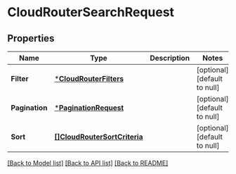 # CloudRouterSearchRequest

## Properties
Name | Type | Description | Notes
------------ | ------------- | ------------- | -------------
**Filter** | [***CloudRouterFilters**](CloudRouterFilters.md) |  | [optional] [default to null]
**Pagination** | [***PaginationRequest**](PaginationRequest.md) |  | [optional] [default to null]
**Sort** | [**[]CloudRouterSortCriteria**](CloudRouterSortCriteria.md) |  | [optional] [default to null]

[[Back to Model list]](../README.md#documentation-for-models) [[Back to API list]](../README.md#documentation-for-api-endpoints) [[Back to README]](../README.md)

